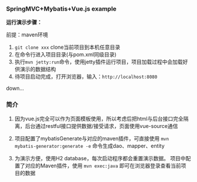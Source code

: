 ### SpringMVC+Mybatis+Vue.js example


**运行演示步骤：**

前提：maven环境

1. `git clone xxx` clone当前项目到本机任意目录
2. 在命令行进入项目目录(与pom.xml同级目录)
3. 执行`mvn jetty:run`命令，使用jetty插件运行项目，项目加载过程中会加载好供演示的数据结构
4. 待项目启动完成，打开浏览器，输入：`http://localhost:8080`

down...

### 简介
1. 因为vue.js完全可以作为页面模板使用，所以考虑后把html与后台接口完全隔离，后台通过restful接口提供数据/接受请求，页面使用vue-source通信

2. 项目配置了mybatisGenerate与对应的maven插件，可直接使用 `mvn mybatis-generator:generate -e` 命令生成dao、mapper、entity

3. 为演示方便，使用H2 database，每次启动程序都会重置演示数据。
项目中配置了对应的Maven插件，使用 `mvn exec:java` 即可在浏览器登录查看当前项目的数据
